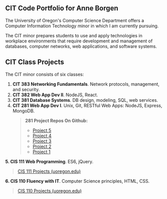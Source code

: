 
<h2>CIT Code Portfolio for Anne Borgen</h2>
The University of Oregon's Computer Science Department offers a Computer Information Technology minor in which I am currently pursuing.

The CIT minor prepares students to use and apply technologies in workplace environments that require development and management of databases, computer networks, web applications, and software systems.

<h2>CIT Class Projects</h2>
The CIT minor consists of six classes:

<ol>
  <li><b>CIT 383 Networking Fundamentals</b>. Network protocols, management, and security.
    </li>
  <li><b>CIT 382 Web App Dev II</b>. NodeJS, React.</li>
  <li><b>CIT 381 Database Systems</b>. DB design, modeling, SQL, web services.</li>
  <li><b>CIT 281 Web App Dev I</b>. Unix, Git, RESTful Web Apps: NodeJS, Express, MongoDB.
  <blockquote>
   <b>281 Project Repos On Github:</b>
  <ul>
     <li>
       <a href="https://uo-cit.github.io/project-5-annieborgen/">Project 5</a>
     </li>
     <li>
       <a href="https://annieborgen.github.io/project-4/">Project 4</a>
     </li>
     <li>
       <a href="https://annieborgen.github.io/project-3/">Project 3</a>
     </li>
     <li>
       <a href="https://annieborgen.github.io/project-2/">Project 2</a>
     </li>
     <li>
       <a href="https://annieborgen.github.io/project-1/">Project 1</a>
     </li>
     </ul>
  </blockquote>
  </li>
</ol>

<b>5. CIS 111 Web Programming</b>. ES6, jQuery.
  <blockquote>
      <a href="https://pages.uoregon.edu/aborgen/111/"> CIS 111 Projects (uoregon.edu)</a>
 </blockquote>

<b>6. CIS 110 Fluency with IT</b>. Computer Science principles, HTML, CSS.
  <blockquote>
      <a href="https://pages.uoregon.edu/aborgen/110/"> CIS 110 Projects (uoregon.edu)</a>
  </blockquote>
